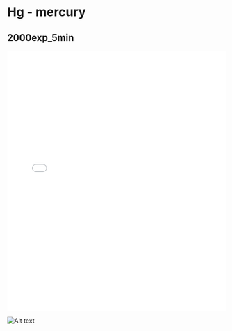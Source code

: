 # Hg - mercury

## 2000exp_5min

<iframe src="../Hg_2000exp_5min.html" width="100%" height="600px" frameborder="0"></iframe>

![Alt text](Hg_2000exp_5min.png)

